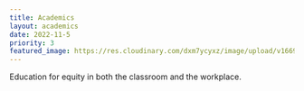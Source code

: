 ```yaml
---
title: Academics
layout: academics
date: 2022-11-5
priority: 3
featured_image: https://res.cloudinary.com/dxm7ycyxz/image/upload/v1669831272/TechHigh.us/academics/jeswin-thomas-tJUjeaNIOZs-unsplash-1-1_ipyprb.jpg
---
```


Education for equity in both the classroom and the workplace.


